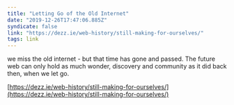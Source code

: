 ```yaml
---
title: "Letting Go of the Old Internet"
date: "2019-12-26T17:47:06.885Z"
syndicate: false
link: "https://dezz.ie/web-history/still-making-for-ourselves/"
tags: link
---
```


we miss the old internet - but that time has gone and passed. The future web can only hold as much wonder, discovery and community as it did back then, when we let go.

[https://dezz.ie/web-history/still-making-for-ourselves/](https://dezz.ie/web-history/still-making-for-ourselves/)